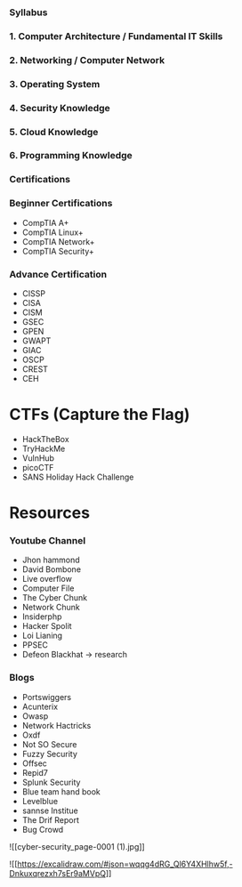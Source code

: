 ### Syllabus
### 1. Computer Architecture / Fundamental IT Skills
### 2. Networking / Computer Network
### 3. Operating System
### 4. Security Knowledge
### 5. Cloud  Knowledge
### 6. Programming  Knowledge

### Certifications
### Beginner Certifications
- CompTIA A+
- CompTIA Linux+  
- CompTIA Network+
- CompTIA Security+
### Advance Certification
- CISSP
- CISA 
- CISM 
- GSEC 
- GPEN 
- GWAPT 
- GIAC 
- OSCP
- CREST
- CEH


# CTFs (Capture the Flag)
- HackTheBox 
- TryHackMe
- VulnHub 
- picoCTF
- SANS Holiday Hack Challenge

# Resources
### Youtube Channel 
- Jhon hammond
- David Bombone
- Live overflow
- Computer File
- The Cyber Chunk
- Network Chunk
- Insiderphp
- Hacker Spolit
- Loi Lianing
- PPSEC
- Defeon Blackhat -> research
### Blogs
- Portswiggers
- Acunterix
- Owasp
- Network Hactricks
- Oxdf
- Not SO Secure
- Fuzzy Security 
- Offsec
- Repid7
- Splunk Security
- Blue team hand book
- Levelblue
- sannse Institue
- The Drif Report 
- Bug Crowd



 ![[cyber-security_page-0001 (1).jpg]]

![[https://excalidraw.com/#json=wqqg4dRG_Ql6Y4XHlhw5f,-Dnkuxqrezxh7sEr9aMVpQ]]